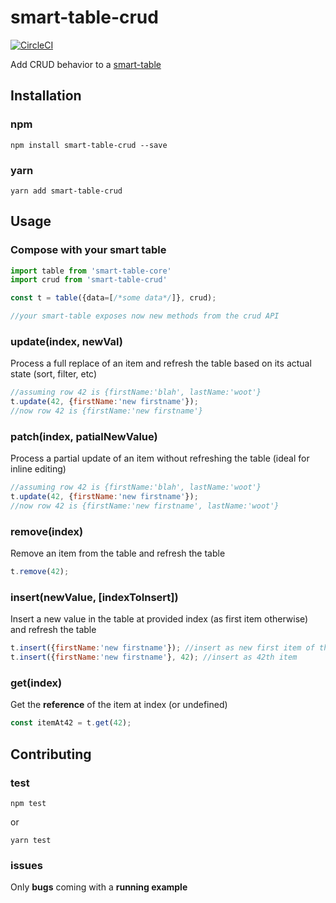 # smart-table-crud

[![CircleCI](https://circleci.com/gh/smart-table/smart-table-crud.svg?style=svg)](https://circleci.com/gh/smart-table/smart-table-crud)

Add CRUD behavior to a [smart-table](https://github.com/smart-table/smart-table-core)

## Installation

### npm

``npm install smart-table-crud --save``

### yarn

``yarn add smart-table-crud``

## Usage

### Compose with your smart table

```Javascript
import table from 'smart-table-core'
import crud from 'smart-table-crud'

const t = table({data=[/*some data*/]}, crud);

//your smart-table exposes now new methods from the crud API  

```

### update(index, newVal)

Process a full replace of an item and refresh the table based on its actual state (sort, filter, etc)

```Javascript
//assuming row 42 is {firstName:'blah', lastName:'woot'}
t.update(42, {firstName:'new firstname'});
//now row 42 is {firstName:'new firstname'}
```

### patch(index, patialNewValue)

Process a partial update of an item without refreshing the table (ideal for inline editing)

```Javascript
//assuming row 42 is {firstName:'blah', lastName:'woot'}
t.update(42, {firstName:'new firstname'});
//now row 42 is {firstName:'new firstname', lastName:'woot'}
```

### remove(index)

Remove an item from the table and refresh the table

```Javascript
t.remove(42);
```

### insert(newValue, [indexToInsert])

Insert a new value in the table at provided index (as first item otherwise) and refresh the table

```Javascript
t.insert({firstName:'new firstname'}); //insert as new first item of the table
t.insert({firstName:'new firstname'}, 42); //insert as 42th item
```

### get(index)

Get the **reference** of the item at index (or undefined)
 
```Javascript
const itemAt42 = t.get(42);
```

## Contributing

### test

``npm test``

or

``yarn test``

### issues

Only **bugs** coming with a **running example**
